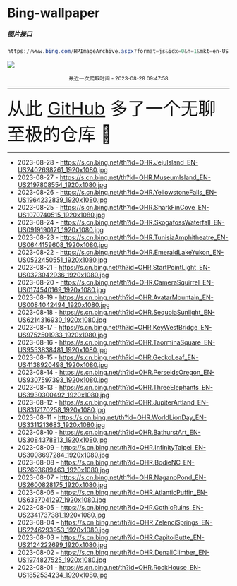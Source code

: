 # Bing-wallpaper

##### 图片接口

```powershell
https://www.bing.com/HPImageArchive.aspx?format=js&idx=0&n=1&mkt=en-US
```

 ![](https://s.cn.bing.net/th?id=OHR.JejuIsland_EN-US2402698261_1920x1080.jpg)

<p align='center' >
    <small>
        最近一次爬取时间 - 2023-08-28 09:47:58
    </small>
    <br>
    <hr>
    <font size=7>
        <small>
           从此 <a href='https://github.com/'>GitHub</a> 多了一个无聊至极的仓库  🍳
        </small>
    </font>
    <hr>
</p>


- 2023-08-28 - https://s.cn.bing.net/th?id=OHR.JejuIsland_EN-US2402698261_1920x1080.jpg 
- 2023-08-27 - https://s.cn.bing.net/th?id=OHR.MuseumIsland_EN-US2197808554_1920x1080.jpg 
- 2023-08-26 - https://s.cn.bing.net/th?id=OHR.YellowstoneFalls_EN-US1964232839_1920x1080.jpg 
- 2023-08-25 - https://s.cn.bing.net/th?id=OHR.SharkFinCove_EN-US1070740515_1920x1080.jpg 
- 2023-08-24 - https://s.cn.bing.net/th?id=OHR.SkogafossWaterfall_EN-US0919190171_1920x1080.jpg 
- 2023-08-23 - https://s.cn.bing.net/th?id=OHR.TunisiaAmphitheatre_EN-US0644159608_1920x1080.jpg 
- 2023-08-22 - https://s.cn.bing.net/th?id=OHR.EmeraldLakeYukon_EN-US0522450551_1920x1080.jpg 
- 2023-08-21 - https://s.cn.bing.net/th?id=OHR.StartPointLight_EN-US0323042936_1920x1080.jpg 
- 2023-08-20 - https://s.cn.bing.net/th?id=OHR.CameraSquirrel_EN-US0174540169_1920x1080.jpg 
- 2023-08-19 - https://s.cn.bing.net/th?id=OHR.AvatarMountain_EN-US0084042494_1920x1080.jpg 
- 2023-08-18 - https://s.cn.bing.net/th?id=OHR.SequoiaSunlight_EN-US6214316930_1920x1080.jpg 
- 2023-08-17 - https://s.cn.bing.net/th?id=OHR.KeyWestBridge_EN-US9752501933_1920x1080.jpg 
- 2023-08-16 - https://s.cn.bing.net/th?id=OHR.TaorminaSquare_EN-US9553838481_1920x1080.jpg 
- 2023-08-15 - https://s.cn.bing.net/th?id=OHR.GeckoLeaf_EN-US4138920498_1920x1080.jpg 
- 2023-08-14 - https://s.cn.bing.net/th?id=OHR.PerseidsOregon_EN-US9307597393_1920x1080.jpg 
- 2023-08-13 - https://s.cn.bing.net/th?id=OHR.ThreeElephants_EN-US3930300492_1920x1080.jpg 
- 2023-08-12 - https://s.cn.bing.net/th?id=OHR.JupiterArtland_EN-US8317170258_1920x1080.jpg 
- 2023-08-11 - https://s.cn.bing.net/th?id=OHR.WorldLionDay_EN-US3311213683_1920x1080.jpg 
- 2023-08-10 - https://s.cn.bing.net/th?id=OHR.BathurstArt_EN-US3084378813_1920x1080.jpg 
- 2023-08-09 - https://s.cn.bing.net/th?id=OHR.InfinityTaipei_EN-US3008697284_1920x1080.jpg 
- 2023-08-08 - https://s.cn.bing.net/th?id=OHR.BodieNC_EN-US2693689463_1920x1080.jpg 
- 2023-08-07 - https://s.cn.bing.net/th?id=OHR.NaganoPond_EN-US2600828175_1920x1080.jpg 
- 2023-08-06 - https://s.cn.bing.net/th?id=OHR.AtlanticPuffin_EN-US6337041297_1920x1080.jpg 
- 2023-08-05 - https://s.cn.bing.net/th?id=OHR.GothicRuins_EN-US2341737381_1920x1080.jpg 
- 2023-08-04 - https://s.cn.bing.net/th?id=OHR.ZelenciSprings_EN-US2246293953_1920x1080.jpg 
- 2023-08-03 - https://s.cn.bing.net/th?id=OHR.CapitolButte_EN-US2124222699_1920x1080.jpg 
- 2023-08-02 - https://s.cn.bing.net/th?id=OHR.DenaliClimber_EN-US1974827525_1920x1080.jpg 
- 2023-08-01 - https://s.cn.bing.net/th?id=OHR.RockHouse_EN-US1852534234_1920x1080.jpg 

